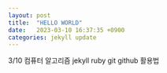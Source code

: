 ```yaml
---
layout: post
title:  "HELLO WORLD"
date:   2023-03-10 16:37:35 +0900
categories: jekyll update
---
```

3/10 컴퓨터 알고리즘 jekyll ruby git github 활용법

[jekyll-docs]: https://jekyllrb.com/docs/home
[jekyll-gh]:   https://github.com/jekyll/jekyll
[jekyll-talk]: https://talk.jekyllrb.com/
